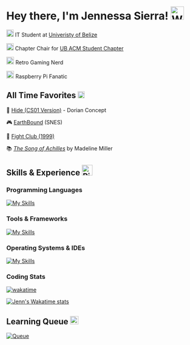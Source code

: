 # Hey there, I'm Jennessa Sierra! <img src="https://user-images.githubusercontent.com/5713670/87202985-820dcb80-c2b6-11ea-9f56-7ec461c497c3.gif" width="35px" alt="Waving Hand">

<dt>
    <dl>
        <img src="https://media.tenor.com/OEAjabUzGKEAAAAi/microsoft-computer.gif" width="19px" alt="Pixel PC GIF"> IT Student at <a href="https://www.ub.edu.bz"> Univeristy of Belize</a>
    </dl>
    <dl>
        <img src="https://ubsc.acm.org/public/images/logos/ub_acm_logo_sm_transparent.gif" width="19px" alt="ACM Logo"> Chapter Chair for <a href="https://ubsc.acm.org/">UB ACM Student Chapter</a>
    </dl>
    <dl>
        <img src="https://i.gifer.com/GYFz.gif" width="20px" alt="GBA GIF"> Retro Gaming Nerd
    </dl>
    <dl>
        <img src="https://www.raspberrypi.org/app/uploads/2012/01/Spec-RaspberryPi-GIF-256-Transp.gif" width="20px" alt="Raspberry Pi Logo GIF"> Raspberry Pi Fanatic
    </dl>  
</dt>

## All Time Favorites <img src="https://i.giphy.com/yHkFwHXeSA9z6DYALc.webp" height="18px" alt="5 Stars GIF">

<dt>
    <dl>
       🎵 <a href="https://www.youtube.com/watch?v=tlFolRo1WiE">Hide (CS01 Version)</a> - Dorian Concept
    </dl>
    <dl>
        🎮 <a href="https://earthbound.fandom.com/wiki/EarthBound">EarthBound</a> (SNES)
    </dl>
    <dl>
        🎥 <a href="https://www.youtube.com/watch?v=qtRKdVHc-cE">Fight Club (1999)</a>
    </dl>
    <dl>
        📚 <a href="https://www.youtube.com/watch?v=iCXx9fzlm-Q"><em>The Song of Achilles</em></a> by Madeline Miller
    </dl>
</dt>

## Skills & Experience <img src="https://img1.picmix.com/output/stamp/normal/7/6/3/6/2496367_4460b.gif" height="28px" alt="Pixel PC GIF">

### Programming Languages

[![My Skills](https://skillicons.dev/icons?i=cpp,html,css,js,ts,go,md&perline=9)](https://skillicons.dev)

### Tools & Frameworks

[![My Skills](https://skillicons.dev/icons?i=cmake,nodejs,npm,express,postgres,git,figma&perline=9)](https://skillicons.dev)

### Operating Systems & IDEs

[![My Skills](https://skillicons.dev/icons?i=vscode,qt,clion,webstorm,windows,ubuntu,mint&perline=9)](https://skillicons.dev)

### Coding Stats

[![wakatime](https://wakatime.com/badge/user/784f2cc4-fc95-4999-a214-1dcf7be5d55b.svg?style=plastic&color=595959)](https://wakatime.com/@784f2cc4-fc95-4999-a214-1dcf7be5d55b)

[![Jenn's Wakatime stats](https://github-readme-stats.vercel.app/api/wakatime?username=jennxsierra&layout=compact&theme=github_dark&langs_count=8)](https://wakatime.com/@jennxsierra)

## Learning Queue <img src="https://i.giphy.com/aYKTYtCYb2ECSKfyal.webp" height="22px" alt="Pixel Hourglass GIF">

[![Queue](https://skillicons.dev/icons?i=cs,py,nextjs,tailwind,react,docker,mongodb&perline=9)](https://skillicons.dev)
